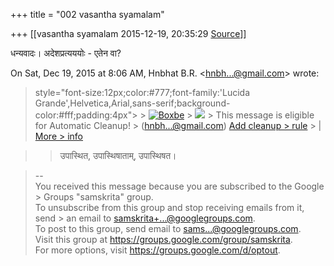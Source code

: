 +++
title = "002 vasantha syamalam"

+++
[[vasantha syamalam	2015-12-19, 20:35:29 [Source](https://groups.google.com/g/samskrita/c/NfiVkps1SvY)]]



धन्यवादः। अदेशप्रत्यययोः - एतेन वा?

  

On Sat, Dec 19, 2015 at 8:06 AM, Hnbhat B.R. \<[hnbh...@gmail.com]()\> wrote:  

>  style="font-size:12px;color:#777;font-family:'Lucida Grande',Helvetica,Arial,sans-serif;background-color:#fff;padding:4px"> >
> [![Boxbe](https://ci3.googleusercontent.com/proxy/w4xTJXq3bH4kqwjwpl9qZPcu1APP6ojvTmhGpxz48xiKCbeBecv9PysxAXhKCj0DCf76lCBl3vUzpRTzitozYiPN=s0-d-e1-ft#http://www.boxbe.com/images/logo_dark_small.png)](https://www.boxbe.com/overview) > ![](https://ci4.googleusercontent.com/proxy/0QONOV8FO5sMQuGnl3kscuVEIBAqlqNRDg2gQMvP5LOaWMZLRy_IYyB07fVnxshCeAX7r25QAxFrZotZ4p4v70bkr8RTqv1a4fq1cU-8FIZuE-IDaUB8W43Yb8XGEGpLDHVCIpu6-A3pF3QGfyviHE3A6dN_ugC9JO7Wa2-teK-uzKLPBa0MrydXpDnI6C404EIX0qG7uQidqgf8s1bR-Cf9H90Slg=s0-d-e1-ft#http://www.boxbe.com/stfopen?tc_serial=23703427246&tc_rand=243587508&utm_source=stf&utm_medium=email&utm_campaign=ANNO_CLEANUP_ADD&utm_content=001) > This message is eligible for Automatic Cleanup! > ([hnbh...@gmail.com]()) [Add cleanup > rule](https://www.boxbe.com/popup?url=https%3A%2F%2Fwww.boxbe.com%2Fcleanup%3Ftoken%3DUe65oo%252Fh7vnC%252BeV2gj0UbchAB72jvOr%252Br6GfUV3YLZIPQ%252FHVarD3YoZPmoY0BPc22h%252FBESkTzdU%252F7D3FPR1tzBot9xgYsFXHRadZLUzjxqE0R%252BZbjEBHU5%252FCaeW%252Flmp54yDA5Fii1Dg%253D%26key%3DYL72SzoWAhug7wHh8bSdya3gJwLBn0nCzF%252FVliQtkGY%253D&tc_serial=23703427246&tc_rand=243587508&utm_source=stf&utm_medium=email&utm_campaign=ANNO_CLEANUP_ADD&utm_content=001 "Add a new automatic cleanup rule") > \| [More > info](http://blog.boxbe.com/general/boxbe-automatic-cleanup?tc_serial=23703427246&tc_rand=243587508&utm_source=stf&utm_medium=email&utm_campaign=ANNO_CLEANUP_ADD&utm_content=001 "Get info on automatic cleanup")  
> > 

>   
> > उपास्थित, उपास्थिषाताम्, उपास्थिषत।

> --  
> You received this message because you are subscribed to the Google > Groups "samskrita" group.  
> To unsubscribe from this group and stop receiving emails from it, send > an email to [samskrita+...@googlegroups.com]().  
> To post to this group, send email to [sams...@googlegroups.com]().  
> Visit this group at <https://groups.google.com/group/samskrita>.  
> For more options, visit <https://groups.google.com/d/optout>.  
>   

  

